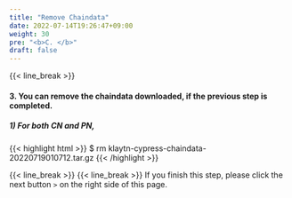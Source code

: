 ```yaml
---
title: "Remove Chaindata"
date: 2022-07-14T19:26:47+09:00
weight: 30
pre: "<b>C. </b>"
draft: false
---
```


{{< line_break >}}
#### 3. You can remove the chaindata downloaded, if the previous step is completed.

##### 1) For both CN and PN,
{{< highlight html >}}
$ rm klaytn-cypress-chaindata-20220719010712.tar.gz
{{< /highlight >}}

{{< line_break >}}
{{< line_break >}}
If you finish this step, please click the next button ```>``` on the right side of this page.